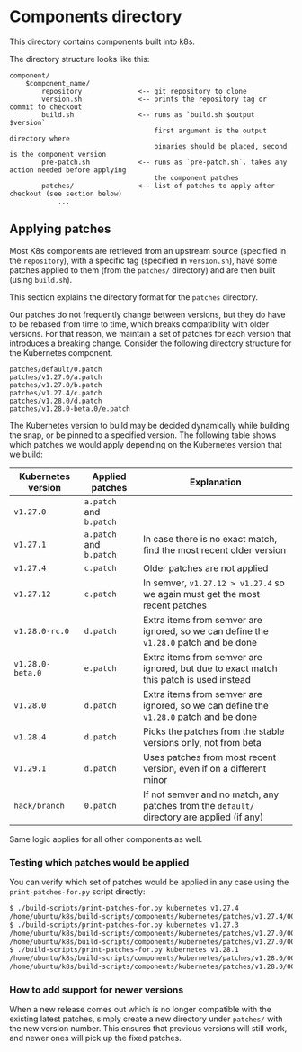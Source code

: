 # Components directory

This directory contains components built into k8s.

The directory structure looks like this:

```
component/
    $component_name/
        repository              <-- git repository to clone
        version.sh              <-- prints the repository tag or commit to checkout
        build.sh                <-- runs as `build.sh $output $version`
                                    first argument is the output directory where
                                    binaries should be placed, second is the component version
        pre-patch.sh            <-- runs as `pre-patch.sh`. takes any action needed before applying
                                    the component patches
        patches/                <-- list of patches to apply after checkout (see section below)
            ...
```

## Applying patches

Most K8s components are retrieved from an upstream source (specified in the `repository`), with a specific tag (specified in `version.sh`), have some patches applied to them (from the `patches/` directory) and are then built (using `build.sh`).

This section explains the directory format for the `patches` directory.

Our patches do not frequently change between versions, but they do have to be rebased from time to time, which breaks compatibility with older versions. For that reason, we maintain a set of patches for each version that introduces a breaking change. Consider the following directory structure for the Kubernetes component.

```
patches/default/0.patch
patches/v1.27.0/a.patch
patches/v1.27.0/b.patch
patches/v1.27.4/c.patch
patches/v1.28.0/d.patch
patches/v1.28.0-beta.0/e.patch
```

The Kubernetes version to build may be decided dynamically while building the snap, or be pinned to a specified version. The following table shows which patches we would apply depending on the Kubernetes version that we build:

| Kubernetes version | Applied patches         | Explanation                                                                                |
| ------------------ | ----------------------- | ------------------------------------------------------------------------------------------ |
| `v1.27.0`          | `a.patch` and `b.patch` |                                                                                            |
| `v1.27.1`          | `a.patch` and `b.patch` | In case there is no exact match, find the most recent older version                        |
| `v1.27.4`          | `c.patch`               | Older patches are not applied                                                              |
| `v1.27.12`         | `c.patch`               | In semver, `v1.27.12 > v1.27.4` so we again must get the most recent patches               |
| `v1.28.0-rc.0`     | `d.patch`               | Extra items from semver are ignored, so we can define the `v1.28.0` patch and be done      |
| `v1.28.0-beta.0`   | `e.patch`               | Extra items from semver are ignored, but due to exact match this patch is used instead     |
| `v1.28.0`          | `d.patch`               | Extra items from semver are ignored, so we can define the `v1.28.0` patch and be done      |
| `v1.28.4`          | `d.patch`               | Picks the patches from the stable versions only, not from beta                             |
| `v1.29.1`          | `d.patch`               | Uses patches from most recent version, even if on a different minor                        |
| `hack/branch`      | `0.patch`               | If not semver and no match, any patches from the `default/` directory are applied (if any) |

Same logic applies for all other components as well.

### Testing which patches would be applied

You can verify which set of patches would be applied in any case using the `print-patches-for.py` script directly:

```bash
$ ./build-scripts/print-patches-for.py kubernetes v1.27.4
/home/ubuntu/k8s/build-scripts/components/kubernetes/patches/v1.27.4/0000-Kubelite-integration.patch
$ ./build-scripts/print-patches-for.py kubernetes v1.27.3
/home/ubuntu/k8s/build-scripts/components/kubernetes/patches/v1.27.0/0000-Kubelite-integration.patch
/home/ubuntu/k8s/build-scripts/components/kubernetes/patches/v1.27.0/0001-Unix-socket-skip-validation-in-component-status.patch
$ ./build-scripts/print-patches-for.py kubernetes v1.28.1
/home/ubuntu/k8s/build-scripts/components/kubernetes/patches/v1.28.0/0001-Set-log-reapply-handling-to-ignore-unchanged.patch
/home/ubuntu/k8s/build-scripts/components/kubernetes/patches/v1.28.0/0000-Kubelite-integration.patch
```

### How to add support for newer versions

When a new release comes out which is no longer compatible with the existing latest patches, simply create a new directory under `patches/` with the new version number. This ensures that previous versions will still work, and newer ones will pick up the fixed patches.
